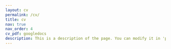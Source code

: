 ```yaml
---
layout: cv
permalink: /cv/
title: cv
nav: true
nav_order: 4
cv_pdf: googledocs
description: This is a description of the page. You can modify it in 'pages/_cv.md'. You can also change or remove the top pdf download button.
---
```

